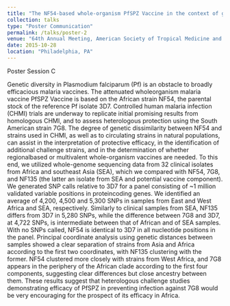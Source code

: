```yaml
---
title: "The NF54-based whole-organism PfSPZ Vaccine in the context of global genetic diversity of <i>Plasmodium falciparum</i>: Implications for selection of vaccine and challenge strains"
collection: talks
type: "Poster Communication"
permalink: /talks/poster-2
venue: "64th Annual Meeting, American Society of Tropical Medicine and Hygiene"
date: 2015-10-28
location: "Philadelphia, PA"
---
```


Poster Session C

Genetic diversity in Plasmodium falciparum (Pf) is an obstacle to broadly efficacious malaria vaccines. The attenuated wholeorganism
malaria vaccine PfSPZ Vaccine is based on the African strain NF54, the parental stock of the reference Pf isolate 3D7. Controlled human malaria infection (CHMI) trials are underway to replicate initial promising results from homologous CHMI, and to assess heterologous protection using the South American strain 7G8. The degree of genetic dissimilarity between NF54 and strains used in CHMI, as well as to circulating strains in natural populations, can assist in the interpretation of protective efficacy, in the identification of additional challenge strains, and in the determination of whether regionalbased or multivalent whole-organism vaccines are needed. To this end, we utilized whole-genome sequencing data from 32 clinical isolates from Africa and southeast Asia (SEA), which we compared with NF54, 7G8, and NF135 (the latter an isolate from SEA and potential vaccine component). We generated SNP calls relative to 3D7 for a panel consisting of ~1 million validated variable positions in proteincoding genes. We identified an average of 4,200, 4,500 and 5,300 SNPs in samples from East and West Africa and SEA, respectively. Similarly to clinical samples from SEA, NF135 differs from 3D7 in 5,280 SNPs, while the difference between 7G8 and 3D7, at 4,722 SNPs, is intermediate between that of African and of SEA samples. With no SNPs called, NF54 is identical to 3D7 in all nucleotide positions in the panel. Principal coordinate analysis using genetic distances between samples showed a clear separation of strains from Asia and Africa according to the first two coordinates, with NF135 clustering with the former. NF54 clustered more closely with strains from West Africa, and 7G8 appears in the periphery of the African clade according to the first four components, suggesting clear differences but close ancestry between them. These results suggest that heterologous challenge studies demonstrating efficacy of PfSPZ in preventing infection against 7G8 would be very encouraging for the prospect of its efficacy in Africa.
